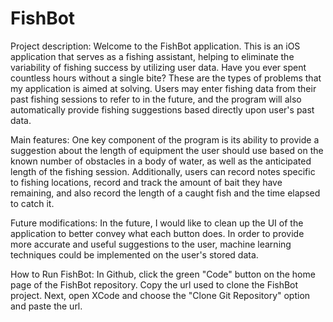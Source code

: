 # FishBot

Project description: Welcome to the FishBot application. This is an iOS application that serves as a fishing assistant, helping to eliminate the variability of fishing success by utilizing user data. Have you ever spent countless hours without a single bite? These are the types of problems that my application is aimed at solving. Users may enter fishing data from their past fishing sessions to refer to in the future, and the program will also automatically provide fishing suggestions based directly upon user's past data.

Main features: One key component of the program is its ability to provide a suggestion about the length of equipment the user should use based on the known number of obstacles in a body of water, as well as the anticipated length of the fishing session. Additionally, users can record notes specific to fishing locations, record and track the amount of bait they have remaining, and also record the length of a caught fish and the time elapsed to catch it.

Future modifications: In the future, I would like to clean up the UI of the application to better convey what each button does. In order to provide more accurate and useful suggestions to the user, machine learning techniques could be implemented on the user's stored data.

How to Run FishBot: In Github, click the green "Code" button on the home page of the FishBot repository. Copy the url used to clone the FishBot project. Next, open XCode and choose the "Clone Git Repository" option and paste the url.
